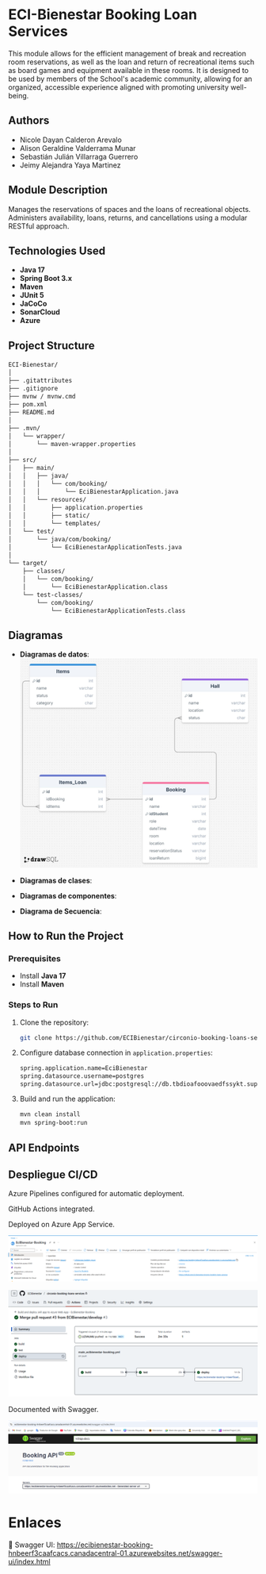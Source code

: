 # ECI-Bienestar Booking Loan Services

This module allows for the efficient management of break and recreation room reservations, as well as the loan and return of recreational items such as board games and equipment available in these rooms. It is designed to be used by members of the School's academic community, allowing for an organized, accessible experience aligned with promoting university well-being.

## Authors

* Nicole Dayan Calderon Arevalo
* Alison Geraldine Valderrama Munar  
* Sebastián Julián Villarraga Guerrero
* Jeimy Alejandra Yaya Martinez


## Module Description

Manages the reservations of spaces and the loans of recreational objects. Administers availability, loans, returns, and cancellations using a modular RESTful approach.

## Technologies Used
- **Java 17**
- **Spring Boot 3.x** 
- **Maven**
- **JUnit 5** 
- **JaCoCo** 
- **SonarCloud** 
- **Azure**


## Project Structure
```
ECI-Bienestar/
│
├── .gitattributes
├── .gitignore
├── mvnw / mvnw.cmd
├── pom.xml
├── README.md
│
├── .mvn/
│   └── wrapper/
│       └── maven-wrapper.properties
│
├── src/
│   ├── main/
│   │   ├── java/
│   │   │   └── com/booking/
│   │   │       └── EciBienestarApplication.java
│   │   └── resources/
│   │       ├── application.properties
│   │       ├── static/
│   │       └── templates/
│   └── test/
│       └── java/com/booking/
│           └── EciBienestarApplicationTests.java
│
└── target/
    ├── classes/
    │   └── com/booking/
    │       └── EciBienestarApplication.class
    └── test-classes/
        └── com/booking/
            └── EciBienestarApplicationTests.class
```
## Diagramas
- **Diagramas de datos**: 
    ![](image/sql.jpg)

- **Diagramas de clases**: 
- **Diagramas de componentes**: 
- **Diagrama de Secuencia**: 


##  How to Run the Project

### Prerequisites
- Install **Java 17**
- Install **Maven**

### Steps to Run

1. Clone the repository:
   ```bash
   git clone https://github.com/ECIBienestar/circonio-booking-loans-services.git
   ```

2. Configure database connection in `application.properties`:
   ```properties
   spring.application.name=EciBienestar
   spring.datasource.username=postgres
   spring.datasource.url=jdbc:postgresql://db.tbdioafooovaedfssykt.supabase.co:5432/postgres?
   ```

3. Build and run the application:
   ```bash
   mvn clean install
   mvn spring-boot:run
   ```



## API Endpoints

## Despliegue CI/CD 

Azure Pipelines configured for automatic deployment.

GitHub Actions integrated.

Deployed on Azure App Service.

![](image/azure.png)

![](image/actions.png)

Documented with Swagger.

![](image/swagger.png)

# Enlaces

🔗 Swagger UI: https://ecibienestar-booking-hnbeerf3caafcacs.canadacentral-01.azurewebsites.net/swagger-ui/index.html



